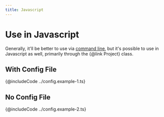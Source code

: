 ```yaml
---
title: Javascript
---
```


# Use in Javascript

Generally, it'll be better to use via [command line](./cli.md), but it's
possible to use in Javascript as well, primarily through the {@link Project}
class.


## With Config File

{@includeCode ../config.example-1.ts}


## No Config File

{@includeCode ../config.example-2.ts}